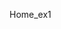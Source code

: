 <!DOCTYPE HTML>
<html>
<head>
	<title>Hello, JS!</title>
	<meta http-equiv="content-type" content="text/html; charset=utf-8"/>
	<script>
			var message='Привет, Javascrpt';
			alert(message);
	</script>
	<script>
			var admin; //Объявила переменную, значение undefined
			var name='Василий'; 
			var admin='Василий'; //присваиваем значение
			alert(admin);
	</script>
</head>
<body>
</body>
</html>

Home_ex1
